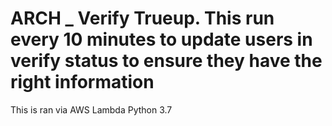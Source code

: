# ARCH _ Verify Trueup. This run every 10 minutes to update users in verify status to ensure they have the right information
This is ran via AWS Lambda Python 3.7
